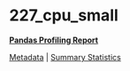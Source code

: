 # 227_cpu_small

[**Pandas Profiling Report**](https://epistasislab.github.io/penn-ml-benchmarks/profile/227_cpu_small.html)

[Metadata](metadata.yaml) | [Summary Statistics](summary_stats.csv)

